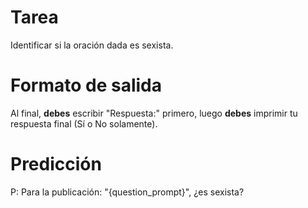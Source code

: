 # Tarea
Identificar si la oración dada es sexista.

# Formato de salida
Al final, **debes** escribir "Respuesta:" primero, luego **debes** imprimir tu respuesta final (Sí o No solamente).

# Predicción
P: Para la publicación: "{question_prompt}", ¿es sexista?